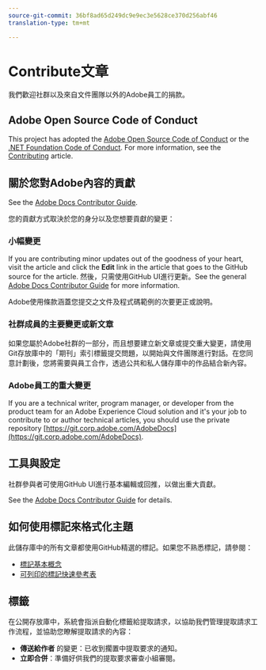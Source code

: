 ```yaml
---
source-git-commit: 36bf8ad65d249dc9e9ec3e5628ce370d256abf46
translation-type: tm+mt

---
```

# Contribute文章

我們歡迎社群以及來自文件團隊以外的Adobe員工的捐款。

## Adobe Open Source Code of Conduct

This project has adopted the [Adobe Open Source Code of Conduct](code-of-conduct.md) or the [.NET Foundation Code of Conduct](https://dotnetfoundation.org/code-of-conduct). For more information, see the [Contributing](contributing.md) article.

## 關於您對Adobe內容的貢獻

See the [Adobe Docs Contributor Guide](https://docs.adobe.com/content/help/en/contributor/contributor-guide/introduction.html).

您的貢獻方式取決於您的身分以及您想要貢獻的變更：

### 小幅變更

If you are contributing minor updates out of the goodness of your heart, visit the article and click the **Edit** link in the article that goes to the GitHub source for the article. 然後，只需使用GitHub UI進行更新。See the general [Adobe Docs Contributor Guide](https://docs.adobe.com/content/help/en/contributor/contributor-guide/introduction.html) for more information.

Adobe使用條款涵蓋您提交之文件及程式碼範例的次要更正或說明。

### 社群成員的主要變更或新文章

如果您屬於Adobe社群的一部分，而且想要建立新文章或提交重大變更，請使用Git存放庫中的「期刊」索引標籤提交問題，以開始與文件團隊進行對話。在您同意計劃後，您將需要與員工合作，透過公共和私人儲存庫中的作品結合新內容。

<!--
If you submit a pull request with significant changes to documentation and code examples, you'll see a message in the pull request asking you to submit an online contribution license agreement (CLA). We need you to complete the online form before we can review your pull request.
-->

### Adobe員工的重大變更

If you are a technical writer, program manager, or developer from the product team for an Adobe Experience Cloud solution and it&#39;s your job to contribute to or author technical articles, you should use the private repository [https://git.corp.adobe.com/AdobeDocs](https://git.corp.adobe.com/AdobeDocs). <!--Employees from other parts of the Adobe world should use the public repo for minor updates.-->

## 工具與設定

社群參與者可使用GitHub UI進行基本編輯或回推，以做出重大貢獻。

See the [Adobe Docs Contributor Guide](https://docs.adobe.com/content/help/en/contributor/contributor-guide/introduction.html) for details.

## 如何使用標記來格式化主題

此儲存庫中的所有文章都使用GitHub精選的標記。如果您不熟悉標記，請參閱：

* [標記基本概念](https://help.github.com/articles/markdown-basics/)
* [可列印的標記快速參考表](https://guides.github.com/pdfs/markdown-cheatsheet-online.pdf)

## 標籤

在公開存放庫中，系統會指派自動化標籤給提取請求，以協助我們管理提取請求工作流程，並協助您瞭解提取請求的內容：

* **傳送給作者** 的變更：已收到擱置中提取要求的通知。
* **立即合併**：準備好供我們的提取要求審查小組審閱。


